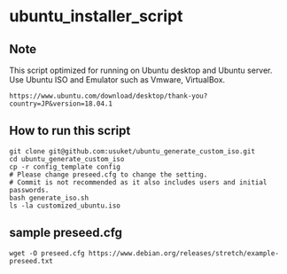 # ubuntu_installer_script

## Note
This script optimized for running on Ubuntu desktop and Ubuntu server.
Use Ubuntu ISO and Emulator such as Vmware, VirtualBox.
```
https://www.ubuntu.com/download/desktop/thank-you?country=JP&version=18.04.1
```

## How to run this script
```
git clone git@github.com:usuket/ubuntu_generate_custom_iso.git
cd ubuntu_generate_custom_iso
cp -r config_template config
# Please change preseed.cfg to change the setting.
# Commit is not recommended as it also includes users and initial passwords.
bash generate_iso.sh
ls -la customized_ubuntu.iso
```

## sample preseed.cfg
```
wget -O preseed.cfg https://www.debian.org/releases/stretch/example-preseed.txt
```
